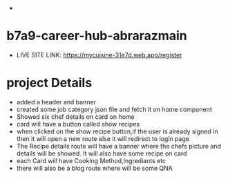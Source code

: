 * 

# b7a9-career-hub-abrarazmain

* LIVE SITE LINK: https://mycuisine-31e7d.web.app/register

# project Details

* added a header and banner
* created some job category json file and fetch it on home component
* Showed six chef details on card on home
* card will have a button called show recipes
* when clicked on the show recipe button,if the user is already signed in then it will open a new route else it will redirect to login page
* The Recipe details route will have a banner where the chefs picture and details will be showed. It will also have some recipe on card
* each Card will have Cooking Method,Ingrediants etc
* there will also be a blog route where will be some QNA
